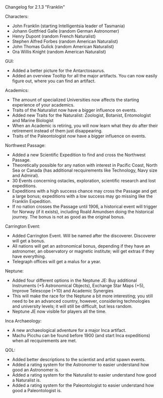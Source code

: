 Changelog for 2.1.3 "Franklin"

Characters:
- John Franklin (starting Intelligentsia leader of Tasmania)
- Johann Gottfried Galle (random German Astronomer)
- Henry Dupont (random French Naturalist)
- Stephen Alfred Forbes (random American Naturalist)
- John Thomas Gulick (random American Naturalist)
- Ora Willis Knight (random American Naturalist)

GUI:
- Added a better picture for the Antarctosaurus.
- Added an overview Tooltip for all the major artifacts. You can now easily figure out, where you can find an artifact.

Academics:
- The amount of specialized Universities now affects the starting experience of your academics.
- Traits of the Naturalist now have a bigger influence on events.
- Added new Traits for the Naturalist: Zoologist, Botanist, Entomologist and Marine Biologist
- When an Academic is retiring, you will now learn what they do after their retirement instead of them just disappearing.
- Traits of the Paleontologist now have a bigger influence on events.

Northwest Passage:
- Added a new Scientific Expedition to find and cross the Northwest Passage.
- Theoretically possible for any nation with interest in Pacific Coast, North Sea or Canada (has additional recquirements like Technology, Navy size and Admiral).
- 30 Events concerning ostacles, exploration, scientific research and lost expeditions.
- Expeditions with a high success chance may cross the Passage and get a large bonus; expeditions with a low success may go missing like the Franklin Expedition.
- If no nation crosses the Passage until 1906, a historical event will trigger for Norway (if it exists), including Roald Amundsen doing the historical journey. The bonus is not as good as the original bonus.

Carrington Event:
- Added Carrington Event. Will be named after the discoverer. Discoverer will get a bonus.
- All nations will get an astronomical bonus, depending if they have an astronomer, an observatory or magnetic institute; will get extras if they have everything.
- Telegraph offices will get a malus for a year.

Neptune:
- Added four different options in the Neptune JE: Buy additional Instruments (+5 Astronomical Objects), Exchange Star Maps (+5), Improve Telescope (+10) and Academic Synergies
- This will make the race for the Neptune a bit more interesting; you still need to be an advanced country, however, considering technologies and university levels; it will still be difficult, but less random.
- Neptune JE now visible for players all the time.

Inca Archaeology:
- A new archaeological adventure for a major Inca artifact.
- Machu Picchu can be found before 1900 (and start Inca expeditions) when all recquirements are met.

QOL:
- Added better descriptions to the scientist and artist spawn events.
- Added a rating system for the Astronomer to easier understand how good an Astronomer is.
- Added a rating system for the Naturalist to easier understand how good a Naturalist is.
- Added a rating system for the Paleontologist to easier understand how good a Paleontologist is.
